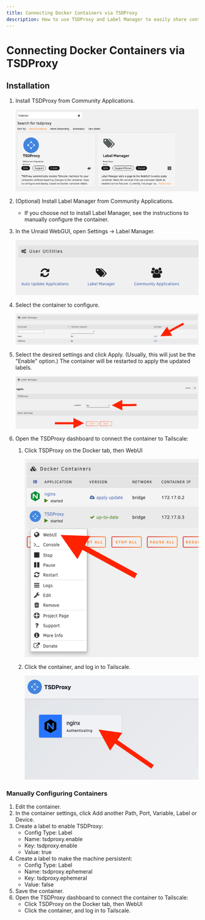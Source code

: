 ```yaml
---
title: Connecting Docker Containers via TSDProxy
description: How to use TSDProxy and Label Manager to easily share containers via Tailscale.
---
```


# Connecting Docker Containers via TSDProxy

## Installation

1. Install TSDProxy from Community Applications.

    ![!tsdproxy-install](assets/tsdproxy-install.png)

2. (Optional) Install Label Manager from Community Applications.
    - If you choose not to install Label Manager, see the instructions to manually configure the container.

3. In the Unraid WebGUI, open Settings -> Label Manager.

    ![!tsdproxy-open-labelman](assets/tsdproxy-open-labelman.png)

4. Select the container to configure.

    ![!tsdproxy-select-container](assets/tsdproxy-select-container.png)

5. Select the desired settings and click Apply. (Usually, this will just be the "Enable" option.) The container will be restarted to apply the updated labels.

    ![!tsdproxy-enable](assets/tsdproxy-enable.png)

6. Open the TSDProxy dashboard to connect the container to Tailscale:
    1. Click TSDProxy on the Docker tab, then WebUI

        ![!tsdproxy-webui](assets/tsdproxy-webui.png)

    2. Click the container, and log in to Tailscale.

        ![!tsdproxy-login](assets/tsdproxy-login.png)

### Manually Configuring Containers

1. Edit the container.
2. In the container settings, click Add another Path, Port, Variable, Label or Device.
3. Create a label to enable TSDProxy:
    - Config Type: Label
    - Name: tsdproxy.enable
    - Key: tsdproxy.enable
    - Value: true
4. Create a label to make the machine persistent:
    - Config Type: Label
    - Name: tsdproxy.ephemeral
    - Key: tsdproxy.ephemeral
    - Value: false
5. Save the container.
6. Open the TSDProxy dashboard to connect the container to Tailscale:
    - Click TSDProxy on the Docker tab, then WebUI
    - Click the container, and log in to Tailscale.
